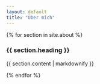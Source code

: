 ```yaml
---
layout: default
title: "Über mich"
---
```

<main class="bg-cover" style="background-image: url({{ "/assets/images/background.png" | relative_url }})">
	<div class="max-w-4xl mx-auto bg-white overflow-hidden">
		{% for section in site.about %}
			<section class="first:mt-4 last:mb-4 bg-slate-300 even:bg-black even:text-white transform-none md:skew-y-6">
				<div class="p-12  transform-none md:-skew-y-6">
					<h3 class="text-xl text-center">{{ section.heading }}</h3>
					<p>{{ section.content | markdownify }}</p>
				</div>
			</section>
		{% endfor %} 
	</div>
</main>
